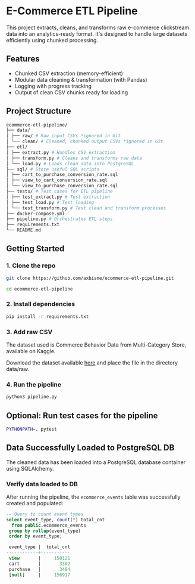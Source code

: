 # E-Commerce ETL Pipeline

This project extracts, cleans, and transforms raw e-commerce clickstream data into an analytics-ready format. It's designed to handle large datasets efficiently using chunked processing.

## Features
- Chunked CSV extraction (memory-efficient)
- Modular data cleaning & transformation (with Pandas)
- Logging with progress tracking
- Output of clean CSV chunks ready for loading

## Project Structure

```bash
ecommerce-etl-pipeline/
├── data/
│ ├── raw/ # Raw input CSVs *ignored in Git
│ └── clean/ # Cleaned, chunked output CSVs *ignored in Git
├── etl/
│ ├── extract.py # Handles CSV extraction
│ ├── transform.py # Cleans and transforms raw data
│ └── load.py # Loads clean data into PostgreSQL
├── sql/ # Store useful SQL scripts 
│ ├── cart_to_purchase_conversion_rate.sql 
│ ├── view_to_cart_conversion_rate.sql 
│ └── view_to_purchase_conversion_rate.sql 
├── tests/ # Test cases for ETL pipeline
│ ├── test_extract.py # Test extraction
│ ├── test_load.py # Test loading
│ └── test_transform.py # Test clean and transform processes
├── docker-compose.yml
├── pipeline.py # Orchestrates ETL steps
├── requirements.txt
└── README.md
```

## Getting Started

### 1. Clone the repo

```bash
git clone https://github.com/axbisme/ecommerce-etl-pipeline.git

cd ecommerce-etl-pipeline
```

### 2. Install dependencies 

```bash
pip install -r requirements.txt
```

### 3. Add raw CSV

The dataset used is Commerce Behavior Data from Multi-Category Store, available on Kaggle.

Download the dataset available [here](https://www.kaggle.com/datasets/mkechinov/ecommerce-behavior-data-from-multi-category-store) and place the file in the directory data/raw.

### 4. Run the pipeline

```bash
python3 pipeline.py
```

## Optional: Run test cases for the pipeline

```bash
PYTHONPATH=. pytest
```

## Data Successfully Loaded to PostgreSQL DB

The cleaned data has been loaded into a PostgreSQL database container using SQLAlchemy.

### Verify data loaded to DB

After running the pipeline, the `ecommerce_events` table was successfully created and populated:

```sql
-- Query to count event types
select event_type, count(*) total_cnt
  from public.ecommerce_events
 group by rollup(event_type)
 order by event_type;

 event_type |  total_cnt  
------------+-----------
 view       |     150121
 cart       |       3302
 purchase   |       3494
 [null]     |     156917

